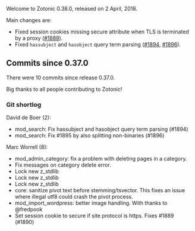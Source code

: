 Welcome to Zotonic 0.38.0, released on 2 April, 2018.

Main changes are:

*   Fixed session cookies missing secure attribute when TLS is terminated by a proxy ([#1889](https://github.com/zotonic/zotonic/issues/1889)).
*   Fixed `hassubject` and `hasobject` query term parsing ([#1894](https://github.com/zotonic/zotonic/issues/1894), [#1896](https://github.com/zotonic/zotonic/issues/1896)).



Commits since 0.37.0
--------------------

There were 10 commits since release 0.37.0.

Big thanks to all people contributing to Zotonic!



### Git shortlog

David de Boer (2):

*   mod\_search: Fix hassubject and hasobject query term parsing (#1894)
*   mod\_search: Fix #1895 by also splitting non-binaries (#1896)

Marc Worrell (8):

*   mod\_admin\_category: fix a problem with deleting pages in a category.
*   Fix messages on category delete error.
*   Lock new z\_stdlib
*   Lock new z\_stdlib
*   Lock new z\_stdlib
*   core: sanitize pivot text before stemming/tsvector. This fixes an issue where illegal utf8 could crash the pivot process.
*   mod\_import\_wordpress: better image handling. With thanks to @fredpook
*   Set session cookie to secure if site protocol is https. Fixes #1889 (#1890)